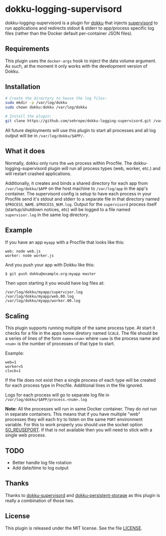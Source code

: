 # dokku-logging-supervisord

dokku-logging-supervisord is a plugin for [dokku][dokku] that injects
[supervisord][super] to run applications and redirects stdout & stderr to app/process specific log files (rather than the Docker default per-container JSON files). 

## Requirements

This plugin uses the `docker-args` hook to inject the data volume argument. As such, at the moment it only works with the development version of Dokku. 

## Installation

```sh
# Create the directory to house the log files:
sudo mkdir -p /var/log/dokku
sudo chown dokku:dokku /var/log/dokku

# Install the plugin:
git clone https://github.com/sehrope/dokku-logging-supervisord.git /var/lib/dokku/plugins/logging-supervisord
```

All future deployments will use this plugin to start all processes and all log output will be in `/var/log/dokku/$APP/`.

## What it does

Normally, dokku only runs the `web` process within Procfile. The
dokku-logging-supervisord plugin will run all process types (web, worker, etc.) and will restart crashed applications.

Additionally, it creates and binds a shared directory for each app from `/var/log/dokku/$APP` on the host machine to `/var/log/app` in the app's container. The supervisord config is setup to have each process in your Procfile send it's stdout and stderr to a separate file in that directory named `$PROCESS_NAME.$PROCESS_NUM.log`. Output for the  `supervisord` process itself (startup/shutdown notices, etc) will be logged to a file named `supervisor.log` in the same log directory.

## Example

If you have an app `myapp` with a Procfile that looks like this:

    web: node web.js
    worker: node worker.js

And you push your app with Dokku like this:

```sh
$ git push dokku@example.org:myapp master
```

Then upon starting it you would have log files at:

    /var/log/dokku/myapp/supervisor.log
    /var/log/dokku/myapp/web.00.log
    /var/log/dokku/myapp/worker.00.log

## Scaling

This plugin supports running multiple of the same process type. At start it checks for a file in the apps home diretory named `SCALE`. The file should be a series of lines of the form `name=<num>` where `name` is the process name and `<num>` is the number of processes of that type to start.

Example:

    web=1
    worker=5
    clock=1

If the file does not exist then a single process of each type will be created for each process type in Procfile. Additional lines in the file ignored.

Logs for each process will go to separate log file in `/var/log/dokku/$APP/process.<num>.log`

__Note:__ All the processes will run in same Docker container. They do *not* run in separate containers. This means that if you have multiple "web" processes they will each try to listen on the same `PORT` environment variable. For this to work properly you should use the socket option [SO_REUSEPORT](https://lwn.net/Articles/542629/). If that is not available then you will need to stick with a single web process.

## TODO

* Better handle log file rotation
* Add date/time to log output

## Thanks

Thanks to [dokku-supervisord](https://github.com/statianzo/dokku-supervisord) and [dokku-persistent-storage](https://github.com/dyson/dokku-persistent-storage) as this plugin is really a combination of those two.

## License

This plugin is released under the MIT license. See the file [LICENSE](LICENSE).

[dokku]: https://github.com/progrium/dokku
[super]: http://supervisord.org
